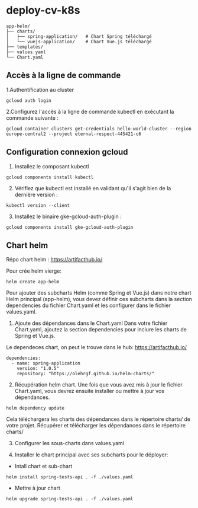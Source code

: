 # deploy-cv-k8s

```
app-helm/
├── charts/
│   ├── spring-application/   # Chart Spring téléchargé
│   └── vuejs-application/    # Chart Vue.js téléchargé
├── templates/
├── values.yaml
└── Chart.yaml

```


## Accès à la ligne de commande

1.Authentification au cluster
```
gcloud auth login
```

2.Configurez l'accès à la ligne de commande kubectl  en exécutant la commande suivante :
```
gcloud container clusters get-credentials hello-world-cluster --region europe-central2 --project eternal-respect-445421-c6
```

## Configuration connexion gcloud

1. Installez le composant kubectl
```
gcloud components install kubectl
```
2. Vérifiez que kubectl est installé en validant qu'il s'agit bien de la dernière version :
```
kubectl version --client
```
3. Installez le binaire gke-gcloud-auth-plugin :
```
gcloud components install gke-gcloud-auth-plugin
```


## Chart helm
Répo chart helm : https://artifacthub.io/

Pour crée helm vierge:
```
helm create app-helm
```

Pour ajouter des subcharts Helm (comme Spring et Vue.js) dans notre chart Helm principal (app-helm), 
vous devez définir ces subcharts dans la section dependencies du fichier Chart.yaml et les configurer 
dans le fichier values.yaml.

1. Ajoute des dépendances dans le Chart.yaml
Dans votre fichier Chart.yaml, ajoutez la section dependencies pour inclure les charts de Spring et Vue.js.
 
Le dependeces chart, on peut le trouve dans le hub: https://artifacthub.io/

```
dependencies:
  - name: spring-application
    version: "1.0.5"
    repository: "https://olehrgf.github.io/helm-charts/"
```

2. Récupération helm chart.
Une fois que vous avez mis à jour le fichier Chart.yaml, vous devrez ensuite installer ou mettre à jour vos dépendances.

```
helm dependency update
```
Cela téléchargera les charts des dépendances dans le répertoire charts/ de votre projet.
Récupérer et télécharger les dépendances dans le répertoire charts/


3. Configurer les sous-charts dans values.yaml

4. Installer le chart principal avec ses subcharts pour le déployer:
- Intall chart et sub-chart
```
helm install spring-tests-api . -f ./values.yaml
```

- Mettre à jour chart 

```
helm upgrade spring-tests-api . -f ./values.yaml
```